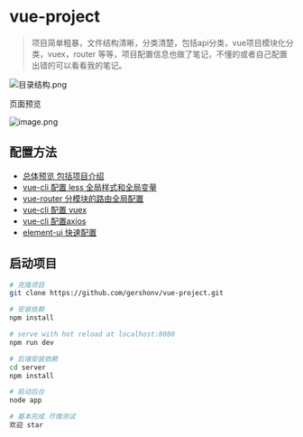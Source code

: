 # vue-project

> 项目简单粗暴，文件结构清晰，分类清楚，包括api分类，vue项目模块化分类，vuex，router 等等，项目配置信息也做了笔记，不懂的或者自己配置出错的可以看看我的笔记。

![目录结构.png](https://upload-images.jianshu.io/upload_images/8677726-180d3a4609891036.png?imageMogr2/auto-orient/strip%7CimageView2/2/w/1240)

页面预览

![image.png](https://upload-images.jianshu.io/upload_images/8677726-395495ff1df17616.png?imageMogr2/auto-orient/strip%7CimageView2/2/w/1240)

## 配置方法
* [总体预览 包括项目介绍](https://www.jianshu.com/p/9b22c2ba91d3)
* [vue-cli 配置 less 全局样式和全局变量](https://www.jianshu.com/p/50f8a751b39e)
* [vue-router 分模块的路由全局配置](https://www.jianshu.com/p/bb360acda3d8)
* [vue-cli 配置 vuex](https://www.jianshu.com/p/4e84863224f7)
* [vue-cli 配置axios](https://www.jianshu.com/p/261aa31e6f54)
* [element-ui 快速配置](http://element.eleme.io/#/zh-CN/component/quickstart)

## 启动项目

``` bash
# 克隆项目
git clone https://github.com/gershonv/vue-project.git

# 安装依赖
npm install

# serve with hot reload at localhost:8080
npm run dev

# 后端安装依赖
cd server
npm install

# 启动后台
node app

# 基本完成 尽情测试
欢迎 star

